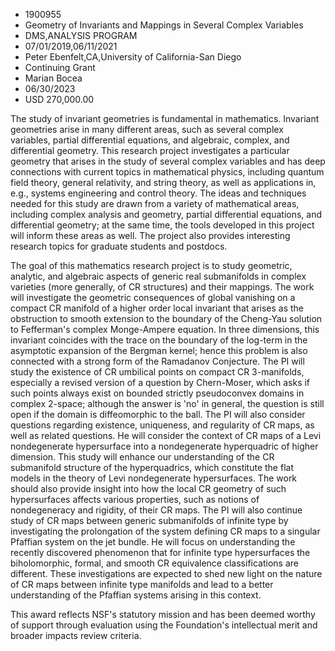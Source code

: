 
* 1900955
* Geometry of Invariants and Mappings in Several Complex Variables
* DMS,ANALYSIS PROGRAM
* 07/01/2019,06/11/2021
* Peter Ebenfelt,CA,University of California-San Diego
* Continuing Grant
* Marian Bocea
* 06/30/2023
* USD 270,000.00

The study of invariant geometries is fundamental in mathematics. Invariant
geometries arise in many different areas, such as several complex variables,
partial differential equations, and algebraic, complex, and differential
geometry. This research project investigates a particular geometry that arises
in the study of several complex variables and has deep connections with current
topics in mathematical physics, including quantum field theory, general
relativity, and string theory, as well as applications in, e.g., systems
engineering and control theory. The ideas and techniques needed for this study
are drawn from a variety of mathematical areas, including complex analysis and
geometry, partial differential equations, and differential geometry; at the same
time, the tools developed in this project will inform these areas as well. The
project also provides interesting research topics for graduate students and
postdocs.

The goal of this mathematics research project is to study geometric, analytic,
and algebraic aspects of generic real submanifolds in complex varieties (more
generally, of CR structures) and their mappings. The work will investigate the
geometric consequences of global vanishing on a compact CR manifold of a higher
order local invariant that arises as the obstruction to smooth extension to the
boundary of the Cheng-Yau solution to Fefferman's complex Monge-Ampere equation.
In three dimensions, this invariant coincides with the trace on the boundary of
the log-term in the asymptotic expansion of the Bergman kernel; hence this
problem is also connected with a strong form of the Ramadanov Conjecture. The PI
will study the existence of CR umbilical points on compact CR 3-manifolds,
especially a revised version of a question by Chern-Moser, which asks if such
points always exist on bounded strictly pseudoconvex domains in complex 2-space;
although the answer is 'no' in general, the question is still open if the domain
is diffeomorphic to the ball. The PI will also consider questions regarding
existence, uniqueness, and regularity of CR maps, as well as related questions.
He will consider the context of CR maps of a Levi nondegenerate hypersurface
into a nondegenerate hyperquadric of higher dimension. This study will enhance
our understanding of the CR submanifold structure of the hyperquadrics, which
constitute the flat models in the theory of Levi nondegenerate hypersurfaces.
The work should also provide insight into how the local CR geometry of such
hypersurfaces affects various properties, such as notions of nondegeneracy and
rigidity, of their CR maps. The PI will also continue study of CR maps between
generic submanifolds of infinite type by investigating the prolongation of the
system defining CR maps to a singular Pfaffian system on the jet bundle. He will
focus on understanding the recently discovered phenomenon that for infinite type
hypersurfaces the biholomorphic, formal, and smooth CR equivalence
classifications are different. These investigations are expected to shed new
light on the nature of CR maps between infinite type manifolds and lead to a
better understanding of the Pfaffian systems arising in this context.

This award reflects NSF's statutory mission and has been deemed worthy of
support through evaluation using the Foundation's intellectual merit and broader
impacts review criteria.
